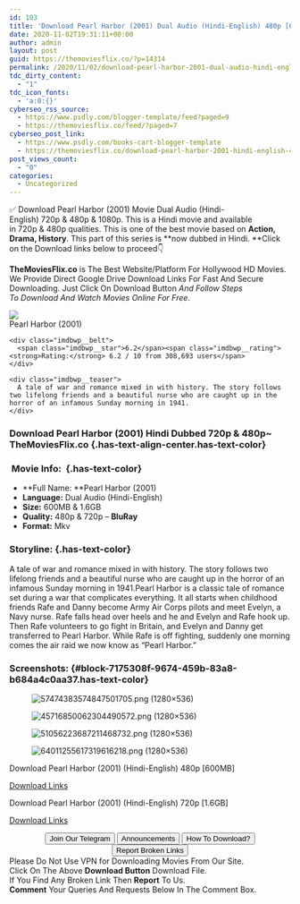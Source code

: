 ```yaml
---
id: 103
title: 'Download Pearl Harbor (2001) Dual Audio (Hindi-English) 480p [600MB] || 720p [1.6GB]'
date: 2020-11-02T19:31:11+00:00
author: admin
layout: post
guid: https://themoviesflix.co/?p=14314
permalink: /2020/11/02/download-pearl-harbor-2001-dual-audio-hindi-english-480p-600mb-720p-1-6gb/
tdc_dirty_content:
  - "1"
tdc_icon_fonts:
  - 'a:0:{}'
cyberseo_rss_source:
  - https://www.psdly.com/blogger-template/feed?paged=9
  - https://themoviesflix.co/feed/?paged=7
cyberseo_post_link:
  - https://www.psdly.com/books-cart-blogger-template
  - https://themoviesflix.co/download-pearl-harbor-2001-hindi-english-480p-720p/
post_views_count:
  - "0"
categories:
  - Uncategorized
---
```

✅ Download Pearl Harbor (2001)&nbsp;Movie&nbsp;Dual Audio (Hindi-English)&nbsp;720p&nbsp;&&nbsp;480p&nbsp;& 1080p. This is a Hindi movie and available in&nbsp;720p&nbsp;&&nbsp;480p&nbsp;qualities. This is one of the best movie based on&nbsp;**Action, Drama, History**. This part of this series is&nbsp;**now dubbed in&nbsp;Hindi.&nbsp;**Click on the Download links below to proceed👇

**TheMoviesFlix.co**&nbsp;is The Best Website/Platform For Hollywood HD Movies. We Provide Direct Google Drive Download Links For Fast And Secure Downloading. Just Click On Download Button&nbsp;_And Follow Steps To&nbsp;Download And Watch Movies Online For Free_.

<div class="imdbwp imdbwp--movie dark">
  <div class="imdbwp__thumb">
    <a class="imdbwp__link" target="_blank" title="Pearl Harbor" href="https://www.imdb.com/title/tt0213149/" rel="nofollow noopener noreferrer"><img class="imdbwp__img" src="https://m.media-amazon.com/images/M/MV5BMTQ3MDc0MDc1NF5BMl5BanBnXkFtZTYwODI1ODY2._V1_SX300.jpg" /></a>
  </div>
  
  <div class="imdbwp__content">
    <div class="imdbwp__header">
      <span class="imdbwp__title">Pearl Harbor</span> (2001)
    </div>
    
    <div class="imdbwp__belt">
      <span class="imdbwp__star">6.2</span><span class="imdbwp__rating"><strong>Rating:</strong> 6.2 / 10 from 308,693 users</span>
    </div>
    
    <div class="imdbwp__teaser">
      A tale of war and romance mixed in with history. The story follows two lifelong friends and a beautiful nurse who are caught up in the horror of an infamous Sunday morning in 1941.
    </div>
  </div>
</div>

### Download Pearl Harbor (2001) Hindi Dubbed 720p & 480p~ TheMoviesFlix.co {.has-text-align-center.has-text-color}

### &nbsp;Movie Info:&nbsp; {.has-text-color}

  * **Full Name:&nbsp;**Pearl Harbor (2001)
  * **Language:**&nbsp;Dual Audio (Hindi-English)
  * **Size:**&nbsp;600MB & 1.6GB
  * **Quality:**&nbsp;480p & 720p –&nbsp;**BluRay**
  * **Format:**&nbsp;Mkv

### Storyline: {.has-text-color}

A tale of war and romance mixed in with history. The story follows two lifelong friends and a beautiful nurse who are caught up in the horror of an infamous Sunday morning in 1941.Pearl Harbor is a classic tale of romance set during a war that complicates everything. It all starts when childhood friends Rafe and Danny become Army Air Corps pilots and meet Evelyn, a Navy nurse. Rafe falls head over heels and he and Evelyn and Rafe hook up. Then Rafe volunteers to go fight in Britain, and Evelyn and Danny get transferred to Pearl Harbor. While Rafe is off fighting, suddenly one morning comes the air raid we now know as “Pearl Harbor.”

### Screenshots: {#block-7175308f-9674-459b-83a8-b684a4c0aa37.has-text-color}

<div class="wp-block-image">
  <figure class="aligncenter"><img src="https://imagecurl.com/images/57474383574847501705.png" alt="57474383574847501705.png (1280×536)" /></figure>
</div>

<div class="wp-block-image">
  <figure class="aligncenter"><img src="https://imagecurl.com/images/45716850062304490572.png" alt="45716850062304490572.png (1280×536)" /></figure>
</div>

<div class="wp-block-image">
  <figure class="aligncenter"><img src="https://imagecurl.com/images/51056223687211468732.png" alt="51056223687211468732.png (1280×536)" /></figure>
</div>

<div class="wp-block-image">
  <figure class="aligncenter"><img src="https://imagecurl.com/images/64011255617319616218.png" alt="64011255617319616218.png (1280×536)" /></figure>
</div>

<p class="has-text-align-center has-text-color has-medium-font-size">
  Download Pearl Harbor (2001) (Hindi-English) 480p [600MB]
</p>

<span class="mb-center maxbutton-3-center"><span class="maxbutton-3-container mb-container"><a class="maxbutton-3 maxbutton maxbutton-post-button" target="_blank" rel="nofollow noopener noreferrer" href="https://coinquint.com/a14990/"><span class="mb-text">Download Links</span></a></span></span>

<p class="has-text-align-center has-text-color has-medium-font-size">
  Download Pearl Harbor (2001) (Hindi-English) 720p [1.6GB]
</p>

<span class="mb-center maxbutton-3-center"><span class="maxbutton-3-container mb-container"><a class="maxbutton-3 maxbutton maxbutton-post-button" target="_blank" rel="nofollow noopener noreferrer" href="https://coinquint.com/a567/"><span class="mb-text">Download Links</span></a></span></span>

<center>
</center>

<center>
  <a href="https://t.me/themoviesflixcom" target="_blank" data-wpel-link="external" rel="nofollow external noopener noreferrer"><button class="button button5">Join Our Telegram</button></a> <a href="https://themoviesflix.co/download-pearl-harbor-2001-hindi-english-480p-720p/#" target="_blank" data-wpel-link="external" rel="nofollow external noopener noreferrer"><button class="button button5">Announcements</button></a> <a href="https://themoviesflix.com/how-to-download/" target="_blank" data-wpel-link="external" rel="nofollow external noopener noreferrer"><button class="button button5">How To Download?</button></a> <a href="https://themoviesflix.co/download-pearl-harbor-2001-hindi-english-480p-720p/#" target="_blank" data-wpel-link="external" rel="nofollow external noopener noreferrer"><button class="button button5">Report Broken Links</button></a>
</center>

<div class="alert alert-danger">
  Please Do Not Use VPN for Downloading Movies From Our Site.
</div>

<div class="alert alert-success">
  Click On The Above <strong>Download Button</strong> Download File.
</div>

<div class="alert alert-warning">
  If You Find Any Broken Link Then <strong>Report</strong> To Us.
</div>

<div class="alert alert-info">
  <strong>Comment</strong> Your Queries And Requests Below In The Comment Box.
</div>